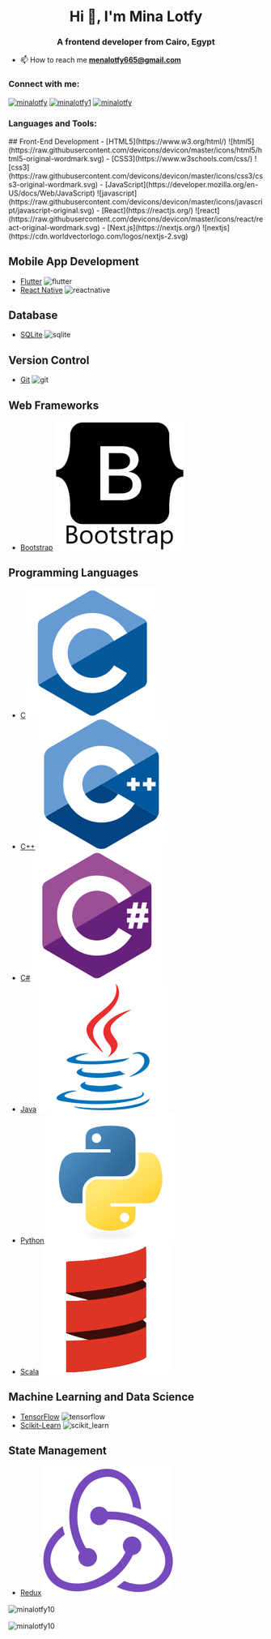 <h1 align="center">Hi 👋, I'm Mina Lotfy</h1>
<h3 align="center">A frontend developer from Cairo, Egypt</h3>

- 📫 How to reach me **menalotfy665@gmail.com**

<h3 align="left">Connect with me:</h3>
<p align="left">
<a href="https://linkedin.com/in/minalotfy" target="blank"><img align="center" src="https://raw.githubusercontent.com/rahuldkjain/github-profile-readme-generator/master/src/images/icons/Social/linked-in-alt.svg" alt="minalotfy" height="30" width="40" /></a>
<a href="https://kaggle.com/minalotfy1" target="blank"><img align="center" src="https://raw.githubusercontent.com/rahuldkjain/github-profile-readme-generator/master/src/images/icons/Social/kaggle.svg" alt="minalotfy1" height="30" width="40" /></a>
<a href="https://codeforces.com/profile/minalotfy" target="blank"><img align="center" src="https://raw.githubusercontent.com/rahuldkjain/github-profile-readme-generator/master/src/images/icons/Social/codeforces.svg" alt="minalotfy" height="30" width="40" /></a>
</p>

<h3 align="left">Languages and Tools:</h3>
## Front-End Development
- [HTML5](https://www.w3.org/html/) ![html5](https://raw.githubusercontent.com/devicons/devicon/master/icons/html5/html5-original-wordmark.svg)
- [CSS3](https://www.w3schools.com/css/) ![css3](https://raw.githubusercontent.com/devicons/devicon/master/icons/css3/css3-original-wordmark.svg)
- [JavaScript](https://developer.mozilla.org/en-US/docs/Web/JavaScript) ![javascript](https://raw.githubusercontent.com/devicons/devicon/master/icons/javascript/javascript-original.svg)
- [React](https://reactjs.org/) ![react](https://raw.githubusercontent.com/devicons/devicon/master/icons/react/react-original-wordmark.svg)
- [Next.js](https://nextjs.org/) ![nextjs](https://cdn.worldvectorlogo.com/logos/nextjs-2.svg)

## Mobile App Development
- [Flutter](https://flutter.dev) ![flutter](https://www.vectorlogo.zone/logos/flutterio/flutterio-icon.svg)
- [React Native](https://reactnative.dev/) ![reactnative](https://reactnative.dev/img/header_logo.svg)

## Database
- [SQLite](https://www.sqlite.org/) ![sqlite](https://www.vectorlogo.zone/logos/sqlite/sqlite-icon.svg)

## Version Control
- [Git](https://git-scm.com/) ![git](https://www.vectorlogo.zone/logos/git-scm/git-scm-icon.svg)

## Web Frameworks
- [Bootstrap](https://getbootstrap.com) ![bootstrap](https://raw.githubusercontent.com/devicons/devicon/master/icons/bootstrap/bootstrap-plain-wordmark.svg)

## Programming Languages
- [C](https://www.cprogramming.com/) ![c](https://raw.githubusercontent.com/devicons/devicon/master/icons/c/c-original.svg)
- [C++](https://www.w3schools.com/cpp/) ![cplusplus](https://raw.githubusercontent.com/devicons/devicon/master/icons/cplusplus/cplusplus-original.svg)
- [C#](https://www.w3schools.com/cs/) ![csharp](https://raw.githubusercontent.com/devicons/devicon/master/icons/csharp/csharp-original.svg)
- [Java](https://www.java.com) ![java](https://raw.githubusercontent.com/devicons/devicon/master/icons/java/java-original.svg)
- [Python](https://www.python.org) ![python](https://raw.githubusercontent.com/devicons/devicon/master/icons/python/python-original.svg)
- [Scala](https://www.scala-lang.org) ![scala](https://raw.githubusercontent.com/devicons/devicon/master/icons/scala/scala-original.svg)

## Machine Learning and Data Science
- [TensorFlow](https://www.tensorflow.org) ![tensorflow](https://www.vectorlogo.zone/logos/tensorflow/tensorflow-icon.svg)
- [Scikit-Learn](https://scikit-learn.org/) ![scikit_learn](https://upload.wikimedia.org/wikipedia/commons/0/05/Scikit_learn_logo_small.svg)

## State Management
- [Redux](https://redux.js.org) ![redux](https://raw.githubusercontent.com/devicons/devicon/master/icons/redux/redux-original.svg)


<p><img align="center" src="https://github-readme-stats.vercel.app/api/top-langs?username=minalotfy10&show_icons=true&locale=en&layout=compact" alt="minalotfy10" /></p>

<p><img align="center" src="https://github-readme-streak-stats.herokuapp.com/?user=minalotfy10&" alt="minalotfy10" /></p>
